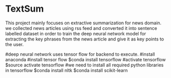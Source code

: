 # TextSum
This project mainly focuses on extractive summarization for news domain.
we collected news articles using rss feed and converted it into sentence labelled dataset in order to train the deep neural network model
for extracting the key phrases from the news article and give it as key points to the user.

#deep neural network uses tensor flow for backend to execute.
#install anaconda
#install tensor flow
  $conda install tensorflow
#activate tensorflow
  $source activate tensorflow
#we need to install all required python libraries in tensorflow
  $conda install nltk
  $conda install scikit-learn
  
  

